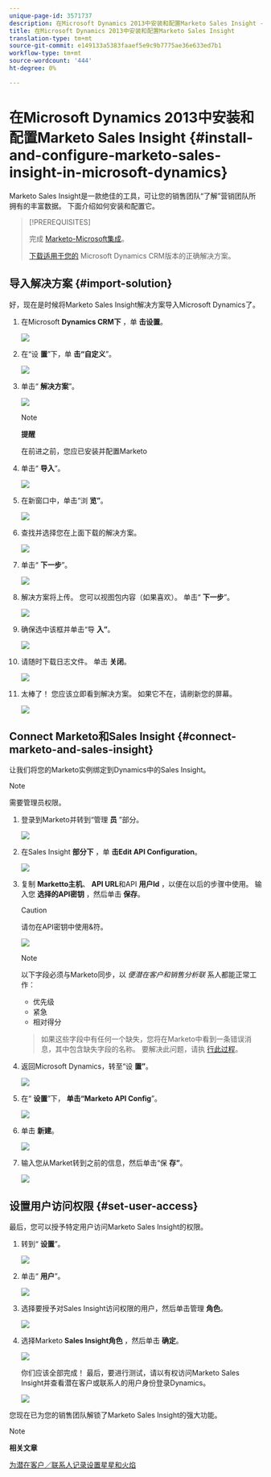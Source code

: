 ```yaml
---
unique-page-id: 3571737
description: 在Microsoft Dynamics 2013中安装和配置Marketo Sales Insight - Marketo Docs —— 产品文档
title: 在Microsoft Dynamics 2013中安装和配置Marketo Sales Insight
translation-type: tm+mt
source-git-commit: e149133a5383faaef5e9c9b7775ae36e633ed7b1
workflow-type: tm+mt
source-wordcount: '444'
ht-degree: 0%

---
```



# 在Microsoft Dynamics 2013中安装和配置Marketo Sales Insight {#install-and-configure-marketo-sales-insight-in-microsoft-dynamics}

Marketo Sales Insight是一款绝佳的工具，可让您的销售团队“了解”营销团队所拥有的丰富数据。 下面介绍如何安装和配置它。

>[!PREREQUISITES]
>
>完成 [Marketo-Microsoft集成](http://docs.marketo.com/x/EIA2)。
>
>[下载适用于您的](http://docs.marketo.com/x/LoJo) Microsoft Dynamics CRM版本的正确解决方案。

## 导入解决方案 {#import-solution}

好，现在是时候将Marketo Sales Insight解决方案导入Microsoft Dynamics了。

1. 在Microsoft **Dynamics CRM下** ，单 **击设置**。

   ![](assets/image2014-12-12-9-3a4-3a56.png)

1. 在“设 **置**”下，单 **击“自定义**”。

   ![](assets/image2014-12-12-9-3a5-3a6.png)

1. 单击“ **解决方案**”。

   ![](assets/image2014-12-12-9-3a5-3a17.png)

   >[!NOTE]
   >
   >**提醒**
   >
   >
   >在前进之前，您应已安装并配置Marketo

1. 单击“ **导入**”。

   ![](assets/image2014-12-12-9-3a5-3a27.png)

1. 在新窗口中，单击“浏 **览”**。

   ![](assets/image2014-12-12-9-3a5-3a36.png)

1. 查找并选择您在上面下载的解决方案。

   ![](assets/image2014-12-12-9-3a5-3a45.png)

1. 单击“ **下一步**”。

   ![](assets/image2014-12-12-9-3a5-3a55.png)

1. 解决方案将上传。 您可以视图包内容（如果喜欢）。 单击“ **下一步**”。

   ![](assets/image2014-12-12-9-3a6-3a10.png)

1. 确保选中该框并单击“导 **入”**。

   ![](assets/image2014-12-12-9-3a6-3a19.png)

1. 请随时下载日志文件。 单击 **关闭**。

   ![](assets/image2014-12-12-9-3a6-3a29.png)

1. 太棒了！ 您应该立即看到解决方案。 如果它不在，请刷新您的屏幕。

   ![](assets/image2014-12-12-9-3a6-3a40.png)

## Connect Marketo和Sales Insight {#connect-marketo-and-sales-insight}

让我们将您的Marketo实例绑定到Dynamics中的Sales Insight。

>[!NOTE]
>
>需要管理员权限。

1. 登录到Marketo并转到“管理 **员** ”部分。

   ![](assets/image2014-12-12-9-3a6-3a50.png)

1. 在Sales Insight **部分下** ，单 **击Edit API Configuration**。

   ![](assets/image2014-12-12-9-3a7-3a0.png)

1. 复制 **Marketto主机**、 **API URL**&#x200B;和API **用户Id** ，以便在以后的步骤中使用。 输入您 **选择的API密钥** ，然后单击 **保存**。

   >[!CAUTION]
   >
   >请勿在API密钥中使用&amp;符。

   ![](assets/image2014-12-12-9-3a7-3a9.png)

   >[!NOTE]
   >
   >以下字段必须与Marketo同步，以 *便潜在客户和销售分析联* 系人都能正常工作：
   >
   >    
   >    
   >    * 优先级
   >    * 紧急
   >    * 相对得分

   >    
   >    
   >如果这些字段中有任何一个缺失，您将在Marketo中看到一条错误消息，其中包含缺失字段的名称。 要解决此问题，请执 [行此过程](../../../../product-docs/marketo-sales-insight/msi-for-microsoft-dynamics/setting-up-and-using/required-fields-for-syncing-marketo-with-dynamics.md)。

1. 返回Microsoft Dynamics，转至“设 **置”**。

   ![](assets/image2014-12-12-9-3a7-3a25.png)

1. 在“ **设置**”下， **单击“Marketo API Config**”。

   ![](assets/image2014-12-12-9-3a7-3a34.png)

1. 单击 **新建**。

   ![](assets/image2014-12-12-9-3a8-3a8.png)

1. 输入您从Market转到之前的信息，然后单击“保 **存”**。

   ![](assets/image2014-12-12-9-3a8-3a17.png)

## 设置用户访问权限 {#set-user-access}

最后，您可以授予特定用户访问Marketo Sales Insight的权限。

1. 转到“ **设置**”。

   ![](assets/image2014-12-12-9-3a8-3a34.png)

1. 单击“ **用户**”。

   ![](assets/image2014-12-12-9-3a8-3a42.png)

1. 选择要授予对Sales Insight访问权限的用户，然后单击管理 **角色**。

   ![](assets/image2014-12-12-9-3a9-3a13.png)

1. 选择Marketo **Sales Insight角色** ，然后单击 **确定**。

   ![](assets/image2014-12-12-9-3a9-3a22.png)

   你们应该全部完成！ 最后，要进行测试，请以有权访问Marketo Sales Insight并查看潜在客户或联系人的用户身份登录Dynamics。

   ![](assets/image2014-12-12-9-3a9-3a31.png)

您现在已为您的销售团队解锁了Marketo Sales Insight的强大功能。

>[!NOTE]
>
>**相关文章**
>
>[为潜在客户／联系人记录设置星星和火焰](http://docs.marketo.com/x/BICMAg)

